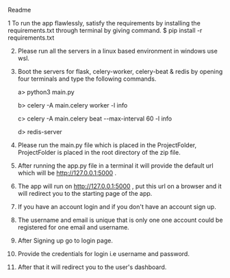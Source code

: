 
Readme

1 To run the app flawlessly, satisfy the requirements by installing the requirements.txt through terminal by giving command. 
	$ pip install -r requirements.txt

2. Please run all the servers in a linux based environment in windows use wsl.

3. Boot the servers for flask, celery-worker, celery-beat & redis by opening four terminals and type the following commands.

	a> python3 main.py
	
	b> celery -A main.celery worker -l info
	
	c> celery -A main.celery beat --max-interval 60 -l info
	
	d> redis-server

4. Please run the main.py file which is placed in the ProjectFolder, ProjectFolder is placed in the root directory of the zip file.

5. After running the app.py file in a terminal it will provide the default url which will be http://127.0.0.1:5000 .

6. The app will run on http://127.0.0.1:5000 , put this url on a browser and it will redirect you to the starting page of the app.

7. If you have an account login and if you don't have an account sign up.

8. The username and email is unique that is only one one account could be registered for one email and username.

9. After Signing up go to login page.

10. Provide the credentials for login i.e username and password.

11. After that it will redirect you to the user's dashboard.












